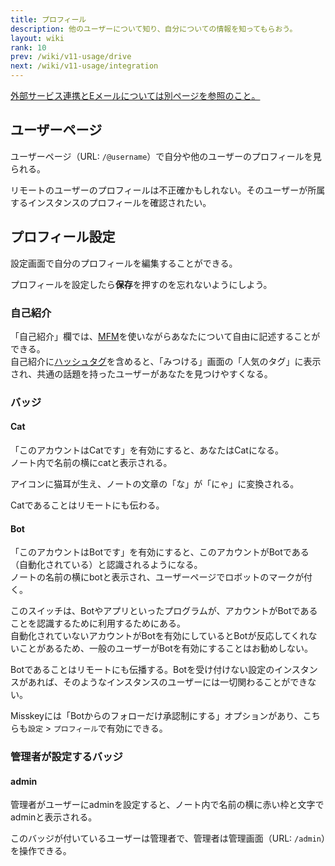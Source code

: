```yaml
---
title: プロフィール
description: 他のユーザーについて知り、自分についての情報を知ってもらおう。
layout: wiki
rank: 10
prev: /wiki/v11-usage/drive
next: /wiki/v11-usage/integration
---
```

[外部サービス連携とEメールについては別ページを参照のこと。](integration)

## ユーザーページ
ユーザーページ（URL: `/@username`）で自分や他のユーザーのプロフィールを見られる。

リモートのユーザーのプロフィールは不正確かもしれない。そのユーザーが所属するインスタンスのプロフィールを確認されたい。

## プロフィール設定
設定画面で自分のプロフィールを編集することができる。

プロフィールを設定したら**保存**を押すのを忘れないようにしよう。

### 自己紹介
「自己紹介」欄では、[MFM](mfm)を使いながらあなたについて自由に記述することができる。  
自己紹介に[ハッシュタグ](hashtag)を含めると、「みつける」画面の「人気のタグ」に表示され、共通の話題を持ったユーザーがあなたを見つけやすくなる。

### バッジ
#### Cat
「このアカウントはCatです」を有効にすると、あなたはCatになる。  
ノート内で名前の横にcatと表示される。

アイコンに猫耳が生え、ノートの文章の「な」が「にゃ」に変換される。

Catであることはリモートにも伝わる。

#### Bot
「このアカウントはBotです」を有効にすると、このアカウントがBotである（自動化されている）と認識されるようになる。  
ノートの名前の横にbotと表示され、ユーザーページでロボットのマークが付く。

このスイッチは、Botやアプリといったプログラムが、アカウントがBotであることを認識するために利用するためにある。  
自動化されていないアカウントがBotを有効にしているとBotが反応してくれないことがあるため、一般のユーザーがBotを有効にすることはお勧めしない。

Botであることはリモートにも伝播する。Botを受け付けない設定のインスタンスがあれば、そのようなインスタンスのユーザーには一切関わることができない。

Misskeyには「Botからのフォローだけ承認制にする」オプションがあり、こちらも`設定` > `プロフィール`で有効にできる。

### 管理者が設定するバッジ
#### admin
管理者がユーザーにadminを設定すると、ノート内で名前の横に赤い枠と文字でadminと表示される。

このバッジが付いているユーザーは管理者で、管理者は管理画面（URL: `/admin`）を操作できる。

